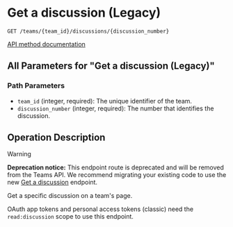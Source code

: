 # Get a discussion (Legacy)

`GET /teams/{team_id}/discussions/{discussion_number}`

[API method documentation](https://docs.github.com/rest/teams/discussions#get-a-discussion-legacy)

## All Parameters for "Get a discussion (Legacy)"

### Path Parameters

- `team_id` (integer, required): The unique identifier of the team.
- `discussion_number` (integer, required): The number that identifies the discussion.

## Operation Description

> [!WARNING]
> **Deprecation notice:** This endpoint route is deprecated and will be removed from the Teams API. We recommend migrating your existing code to use the new [Get a discussion](https://docs.github.com/rest/teams/discussions#get-a-discussion) endpoint.

Get a specific discussion on a team's page.

OAuth app tokens and personal access tokens (classic) need the `read:discussion` scope to use this endpoint.
